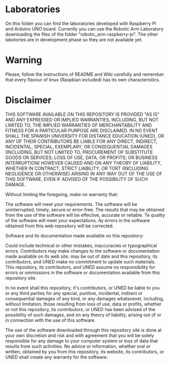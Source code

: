 Laboratories
============
On this folder you can find the laboratories developed with Raspberry Pi and Arduino UNO board.
Currently you can use the Robotic Arm Laboratory downloading the files of the folder "robotic_arm-raspberry-pi".
The other labotories are in development phase so they are not available yet.

Warning
=======
Please, follow the instructions of README and Wiki carefully and remember that every flavour of linux (Raspbian included) has its own characteristics.

Disclaimer
==========
THIS SOFTWARE AVAILABLE ON THIS REPOSITORY IS PROVIDED "AS IS" AND ANY EXPRESSED OR IMPLIED WARRANTIES, INCLUDING, BUT NOT LIMITED TO, THE IMPLIED WARRANTIES OF MERCHANTABILITY AND FITNESS FOR A PARTICULAR PURPOSE ARE DISCLAIMED. IN NO EVENT SHALL THE SPANISH UNIVERSITY FOR DISTANCE EDUCATION (UNED), OR ANY OF THEIR CONTRIBUTORS BE LIABLE FOR ANY DIRECT, INDIRECT, INCIDENTAL, SPECIAL, EXEMPLARY, OR CONSEQUENTIAL DAMAGES (INCLUDING, BUT NOT LIMITED TO, PROCUREMENT OF SUBSTITUTE GOODS OR SERVICES; LOSS OF USE, DATA, OR PROFITS; OR BUSINESS INTERRUPTION) HOWEVER CAUSED AND ON ANY THEORY OF LIABILITY, WHETHER IN CONTRACT, STRICT LIABILITY, OR TORT (INCLUDING NEGLIGENCE OR OTHERWISE) ARISING IN ANY WAY OUT OF THE USE OF THIS SOFTWARE, EVEN IF ADVISED OF THE POSSIBILITY OF SUCH DAMAGE.

Without limiting the foregoing, make no warranty that:

The software will meet your requirements.
The software will be uninterrupted, timely, secure or error-free.
The results that may be obtained from the use of the software will be effective, accurate or reliable.
Te quality of the software will meet your expectations.
Ay errors in the software obtained from this web repository will be corrected.

Software and its documentation made available on this repository:

Could include technical or other mistakes, inaccuracies or typographical errors. Contributors may make changes to the software or documentation made available on its web site.
may be out of date and this repository, its contributors, and UNED make no commitment to update such materials.
This repository, its contributors, and UNED assume no responsibility for errors or ommissions in the software or documentation available from this repository site.

In no event shall this repository, it's contributors, or UNED be liable to you or any third parties for any special, punitive, incidental, indirect or consequential damages of any kind, or any damages whatsoever, including, without limitation, those resulting from loss of use, data or profits, whether or not this repository, its contributors, or UNED has been advised of the possibility of such damages, and on any theory of liability, arising out of or in connection with the use of this software.

The use of the software downloaded through this repository site is done at your own discretion and risk and with agreement that you will be solely responsible for any damage to your computer system or loss of data that results from such activities. No advice or information, whether oral or written, obtained by you from this repository, its website, its contributors, or UNED shall create any warranty for the software.
